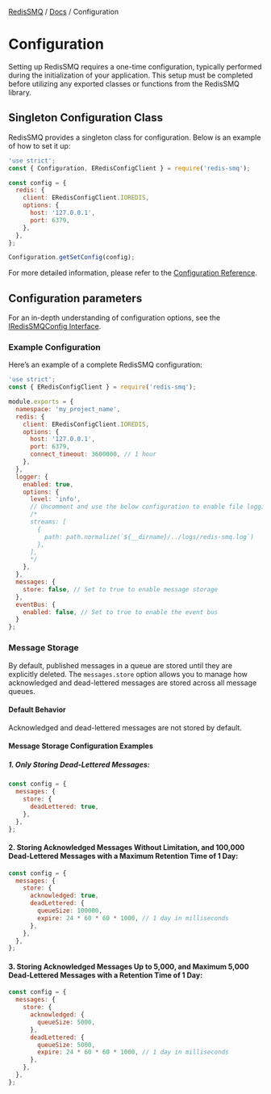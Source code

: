 [RedisSMQ](../README.md) / [Docs](README.md) / Configuration

# Configuration

Setting up RedisSMQ requires a one-time configuration, typically performed during the initialization of your application. 
This setup must be completed before utilizing any exported classes or functions from the RedisSMQ library.

## Singleton Configuration Class

RedisSMQ provides a singleton class for configuration. Below is an example of how to set it up:

```javascript
'use strict';
const { Configuration, ERedisConfigClient } = require('redis-smq');

const config = {
  redis: {
    client: ERedisConfigClient.IOREDIS,
    options: {
      host: '127.0.0.1',
      port: 6379,
    },
  },
};

Configuration.getSetConfig(config);
```

For more detailed information, please refer to the [Configuration Reference](api/classes/Configuration.md).

## Configuration parameters

For an in-depth understanding of configuration options, see the [IRedisSMQConfig Interface](api/interfaces/IRedisSMQConfig.md).

### Example Configuration

Here’s an example of a complete RedisSMQ configuration:

```javascript
'use strict';
const { ERedisConfigClient } = require('redis-smq');

module.exports = {
  namespace: 'my_project_name',
  redis: {
    client: ERedisConfigClient.IOREDIS,
    options: {
      host: '127.0.0.1',
      port: 6379,
      connect_timeout: 3600000, // 1 hour
    },
  },
  logger: {
    enabled: true,
    options: {
      level: 'info',
      // Uncomment and use the below configuration to enable file logging
      /*
      streams: [
        {
          path: path.normalize(`${__dirname}/../logs/redis-smq.log`)
        },
      ],
      */
    },
  },
  messages: {
    store: false, // Set to true to enable message storage
  },
  eventBus: {
    enabled: false, // Set to true to enable the event bus
  }
};
```

### Message Storage

By default, published messages in a queue are stored until they are explicitly deleted. The `messages.store` option 
allows you to manage how acknowledged and dead-lettered messages are stored across all message queues.

#### Default Behavior

Acknowledged and dead-lettered messages are not stored by default.

#### Message Storage Configuration Examples

##### 1. Only Storing Dead-Lettered Messages:

```javascript
const config = {
  messages: {
    store: {
      deadLettered: true,
    },
  },
};
```

#### 2. Storing Acknowledged Messages Without Limitation, and 100,000 Dead-Lettered Messages with a Maximum Retention Time of 1 Day:

```javascript
const config = {
  messages: {
    store: {
      acknowledged: true,
      deadLettered: {
        queueSize: 100000,
        expire: 24 * 60 * 60 * 1000, // 1 day in milliseconds
      },
    },
  },
};
```

#### 3. Storing Acknowledged Messages Up to 5,000, and Maximum 5,000 Dead-Lettered Messages with a Retention Time of 1 Day:

```javascript
const config = {
  messages: {
    store: {
      acknowledged: {
        queueSize: 5000,
      },
      deadLettered: {
        queueSize: 5000,
        expire: 24 * 60 * 60 * 1000, // 1 day in milliseconds
      },
    },
  },
};
```
